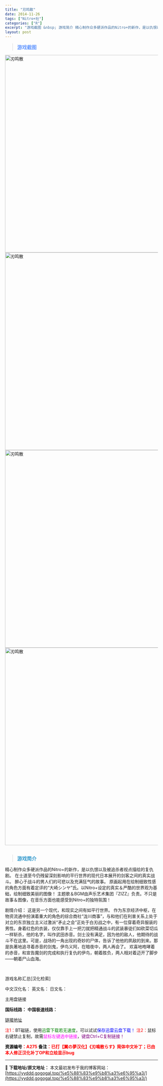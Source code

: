 ```yaml
---
title: "刃鸣散"
date: 2014-11-26
tags: ["Nitro+社"]
categories: ["R"]
excerpt: "游戏截图 &nbsp; 游戏简介 精心制作众多硬派作品的Nitro+的新作，是以仇恨以及被追杀者视点描绘的复仇剧。 在士道至今仍残留深刻影响的平行世界的现代日本展开的剑客之间的真实战斗。 醉心于战斗的男人们的可悲以及充满狂气的故事。 原画起用在绘制细致性感的角色方面有着定评的“大崎シンヤ”氏。以Ni&hellip;"
layout: post
---
```


<div>
<blockquote><b><span style="font-size: 12pt; color: #6699ff;">游戏截图</span></b></blockquote>
<div><img title="点击放大" src="https://yyddd.gogogal.top/wp-content/uploads/2025/04/20250430_6811f30a2a98a.webp" alt="刃鸣散" width="650" /></div>
<div><img title="点击放大" src="https://yyddd.gogogal.top/wp-content/uploads/2025/04/20250430_6811f30b81e0c.webp" alt="刃鸣散" width="650" /></div>
<div><img title="点击放大" src="https://yyddd.gogogal.top/wp-content/uploads/2025/04/20250430_6811f30cad930.webp" alt="刃鸣散" width="650" /></div>
<div><img title="点击放大" src="https://yyddd.gogogal.top/wp-content/uploads/2025/04/20250430_6811f30e814f3.webp" alt="刃鸣散" width="650" /></div>
&nbsp;
<blockquote><b><span style="font-size: 12pt; color: #3399cc;">游戏简介</span></b></blockquote>
<div>精心制作众多硬派作品的Nitro+的新作，是以仇恨以及被追杀者视点描绘的复仇剧。
在士道至今仍残留深刻影响的平行世界的现代日本展开的剑客之间的真实战斗。
醉心于战斗的男人们的可悲以及充满狂气的故事。
原画起用在绘制细致性感的角色方面有着定评的“大崎シンヤ”氏。以Nitro+设定的真实＆严酷的世界观为基础，绘制细致美丽的图像！
主题歌＆BGM由声乐艺术集团『ZIZZ』负责。不只是故事＆图像，在音乐方面也能感受到Nitro+的独特氛围！

剧情介绍：
这是另一个现代，和现实之间有如平行世界。
作为东京经济中枢，在物资流通中扮演着重大的角色的综合商社“泷川商事”，与和他们在利害关系上处于对立的东京独立主义过激派“矛止之会”正处于白刃战之中，有一位穿着奇异服装的男性。身着红色的衣装，仅仅靠手上一把刀就把精通战斗的武装暴徒们如砍菜切瓜一样斩杀，他的名字，叫作武田赤音。剑士没有满足，因为他的敌人，他期待的战斗不在这里。可是，战场的一角出现的奇妙的尸体，告诉了他他的夙敌的到来。那是执著地追寻着赤音的剑鬼，伊鸟义阿，在暗夜中，两人再会了。
欢喜地咆哮着的赤音，和宣告魔剑的完成和执行复仇的伊鸟，朝着胜负，两人相对着迈开了脚步——朝着尸山血海。</div>
&nbsp;

游戏名称汇总[汉化检索]

中文汉化名：
英文名：
日文名：
</div>
<div class="panel panel-primary">
<div class="panel-heading">主用盘链接</div>
<div class="panel-body">

<b>国际线路：</b>
<b>中国极速线路：</b>

<!--wechatfans start-->

<a href="https://pan.xunlei.com/s/VOSEFQNMaS8P77jdRKoHPInOA1?pwd=r9zc#">链接地址</a>

<!--wechatfans end-->
<span style="color: #ff0000;">注1：</span>BT磁链，使用<span style="color: #008000;">迅雷下载若无速度</span>，可以试试<span style="color: #0000ff;">保存迅雷云盘下载！</span>
<span style="color: #ff0000;">注2：</span>鼠标右键禁止复制，故需<span style="color: #ff00ff;">鼠标左键选中链接</span>，<span style="color: #800080;">键盘Ctrl+C复制链接！</span>

</div>
<div class="panel-footer"><span style="color: #ff0000;"><b><span style="color: #000000;">资源编号</span>：A275</b></span>
<span style="color: #ff0000;"><b><span style="color: #000000;">备注</span>：已打【翼の夢汉化】《刃鳴散らす》简体中文补丁；已由本人修正汉化补丁OP和立绘显示bug</b></span></div>
</div>

---
📖 **下载地址/原文地址：** 本文最初发布于我的博客网站：[https://yyddd.gogogal.top/%e5%88%83%e9%b8%a3%e6%95%a3/](https://yyddd.gogogal.top/%e5%88%83%e9%b8%a3%e6%95%a3/)
